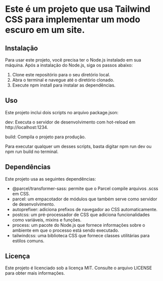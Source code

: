 # Este é um projeto que usa Tailwind CSS para implementar um modo escuro em um site.

## Instalação

Para usar este projeto, você precisa ter o Node.js instalado em sua máquina. Após a instalação do Node.js, siga os passos abaixo:

1. Clone este repositório para o seu diretório local.
2. Abra o terminal e navegue até o diretório clonado.
3. Execute npm install para instalar as dependências.

## Uso
Este projeto inclui dois scripts no arquivo package.json:

dev: Executa o servidor de desenvolvimento com hot-reload em http://localhost:1234.

build: Compila o projeto para produção.

Para executar qualquer um desses scripts, basta digitar npm run dev ou npm run build no terminal.

## Dependências
Este projeto usa as seguintes dependências:

- @parcel/transformer-sass: permite que o Parcel compile arquivos .scss em CSS.
- parcel: um empacotador de módulos que também serve como servidor de desenvolvimento.
- autoprefixer: adiciona prefixos de navegador ao CSS automaticamente.
- postcss: um pré-processador de CSS que adiciona funcionalidades como variáveis, mixins e funções.
- process: um pacote do Node.js que fornece informações sobre o ambiente em que o processo está sendo executado.
- tailwindcss: uma biblioteca CSS que fornece classes utilitárias para estilos comuns.

## Licença
Este projeto é licenciado sob a licença MIT. Consulte o arquivo LICENSE para obter mais informações.

